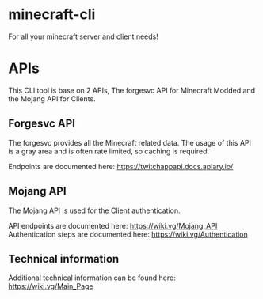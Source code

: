 # minecraft-cli
For all your minecraft server and client needs!

# APIs

This CLI tool is base on 2 APIs, The forgesvc API for Minecraft Modded and the Mojang API for Clients.

## Forgesvc API

The forgesvc provides all the Minecraft related data. The usage of this API is a gray area and is often rate limited, so caching is required.

Endpoints are documented here: https://twitchappapi.docs.apiary.io/

## Mojang API

The Mojang API is used for the Client authentication. 

API endpoints are documented here: https://wiki.vg/Mojang_API
Authentication steps are documented here: https://wiki.vg/Authentication

## Technical information

Additional technical information can be found here: https://wiki.vg/Main_Page
